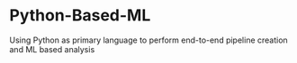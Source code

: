 # Python-Based-ML
Using Python as primary language to perform end-to-end pipeline creation and ML based analysis
